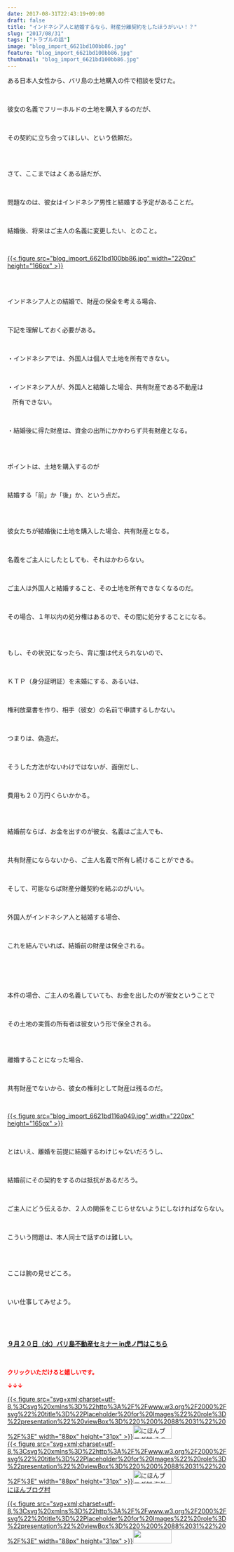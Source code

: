 ```yaml
---
date: 2017-08-31T22:43:19+09:00
draft: false
title: "インドネシア人と結婚するなら、財産分離契約をしたほうがいい！？"
slug: "2017/08/31"
tags: ["トラブルの話"]
image: "blog_import_6621bd100bb86.jpg"
feature: "blog_import_6621bd100bb86.jpg"
thumbnail: "blog_import_6621bd100bb86.jpg"
---
```

<p>ある日本人女性から、バリ島の土地購入の件で相談を受けた。</p><p> </p><p>彼女の名義でフリーホルドの土地を購入するのだが、</p><p> </p><p>その契約に立ち会ってほしい、という依頼だ。</p><p> </p><p><br/>さて、ここまではよくある話だが、</p><p> </p><p>問題なのは、彼女はインドネシア男性と結婚する予定があることだ。</p><p> </p><p>結婚後、将来はご主人の名義に変更したい、とのこと。</p><p> </p><p><a href="blog_import_6621bd100bb86.jpg">{{< figure src="blog_import_6621bd100bb86.jpg" width="220px" height="166px" >}}</a></p><p> </p><p><br/>インドネシア人との結婚で、財産の保全を考える場合、</p><p> </p><p>下記を理解しておく必要がある。</p><p> </p><p>・インドネシアでは、外国人は個人で土地を所有できない。</p><p> </p><p>・インドネシア人が、外国人と結婚した場合、共有財産である不動産は</p><p>   所有できない。</p><p> </p><p>・結婚後に得た財産は、資金の出所にかかわらず共有財産となる。</p><p> </p><p><br/>ポイントは、土地を購入するのが</p><p> </p><p>結婚する「前」か「後」か、という点だ。</p><p> </p><p><br/>彼女たちが結婚後に土地を購入した場合、共有財産となる。</p><p> </p><p>名義をご主人にしたとしても、それはかわらない。</p><p> </p><p>ご主人は外国人と結婚すること、その土地を所有できなくなるのだ。</p><p> </p><p>その場合、１年以内の処分権はあるので、その間に処分することになる。</p><p> </p><p><br/>もし、その状況になったら、背に腹は代えられないので、</p><p> </p><p>ＫＴＰ（身分証明証）を未婚にする、あるいは、</p><p> </p><p>権利放棄書を作り、相手（彼女）の名前で申請するしかない。</p><p> </p><p>つまりは、偽造だ。</p><p> </p><p>そうした方法がないわけではないが、面倒だし、</p><p> </p><p>費用も２０万円くらいかかる。</p><p> </p><p><br/>結婚前ならば、お金を出すのが彼女、名義はご主人でも、</p><p> </p><p>共有財産にならないから、ご主人名義で所有し続けることができる。</p><p> </p><p>そして、可能ならば財産分離契約を結ぶのがいい。</p><p> </p><p>外国人がインドネシア人と結婚する場合、</p><p> </p><p>これを結んでいれば、結婚前の財産は保全される。</p><p> </p><p> </p><p><br/>本件の場合、ご主人の名義していても、お金を出したのが彼女ということで</p><p> </p><p>その土地の実質の所有者は彼女いう形で保全される。</p><p> </p><p><br/>離婚することになった場合、</p><p> </p><p>共有財産でないから、彼女の権利として財産は残るのだ。</p><p> </p><p><a href="blog_import_6621bd116a049.jpg">{{< figure src="blog_import_6621bd116a049.jpg" width="220px" height="165px" >}}</a></p><p> </p><p>とはいえ、離婚を前提に結婚するわけじゃないだろうし、</p><p> </p><p>結婚前にその契約をするのは抵抗があるだろう。</p><p> </p><p>ご主人にどう伝えるか、２人の関係をこじらせないようにしなければならない。</p><p> </p><p>こういう問題は、本人同士で話すのは難しい。</p><p> </p><p><br/>ここは腕の見せどころ。</p><p> </p><p>いい仕事してみせよう。</p><p> </p><p> </p><p><span style="font-weight: bold;"><span style="text-decoration: underline;"><a href="iin.co.jp" target="_blank">９月２０日（水）バリ島不動産セミナー in虎ノ門はこちら</a></span></span></p><p> </p><p><font color="#ff0000" size="2"><strong>クリックいただけると嬉しいです。</strong></font></p><p><font color="#ff0000" size="2"><strong>↓↓↓</strong></font></p><p><a href="ranking.html?p_cid=01260127" id="&amp;blogmura_banner" target="_blank">{{< figure src="svg+xml;charset=utf-8,%3Csvg%20xmlns%3D%22http%3A%2F%2Fwww.w3.org%2F2000%2Fsvg%22%20title%3D%22Placeholder%20for%20Images%22%20role%3D%22presentation%22%20viewBox%3D%220%200%2088%2031%22%20%2F%3E" width="88px" height="31px" >}}<noscript><img alt="にほんブログ村 その他生活ブログ 不動産投資へ" border="0" height="31" src="//life.blogmura.com/hudousantoushi/img/hudousantoushi88_31.gif" width="88"></noscript></a><br/><a href="ranking.html?p_cid=01260127" target="_blank">{{< figure src="svg+xml;charset=utf-8,%3Csvg%20xmlns%3D%22http%3A%2F%2Fwww.w3.org%2F2000%2Fsvg%22%20title%3D%22Placeholder%20for%20Images%22%20role%3D%22presentation%22%20viewBox%3D%220%200%2088%2031%22%20%2F%3E" width="88px" height="31px" >}}<noscript><img alt="にほんブログ村 海外生活ブログ バリ島情報へ" border="0" height="31" src="https://img-proxy.blog-video.jp/images?url=http%3A%2F%2Foverseas.blogmura.com%2Fbali%2Fimg%2Fbali88_31.gif" width="88"></noscript></a><br/><a href="ranking.html?p_cid=01260127" target="_blank">にほんブログ村</a></p><p><a href="link.php?1804582" title="人気ブログランキングへ">{{< figure src="svg+xml;charset=utf-8,%3Csvg%20xmlns%3D%22http%3A%2F%2Fwww.w3.org%2F2000%2Fsvg%22%20title%3D%22Placeholder%20for%20Images%22%20role%3D%22presentation%22%20viewBox%3D%220%200%2088%2031%22%20%2F%3E" width="88px" height="31px" >}}<noscript><img border="0" height="31" src="https://blog.with2.net/img/banner/banner_22.gif" width="88"></noscript></a></p><p> </p><p> </p>

